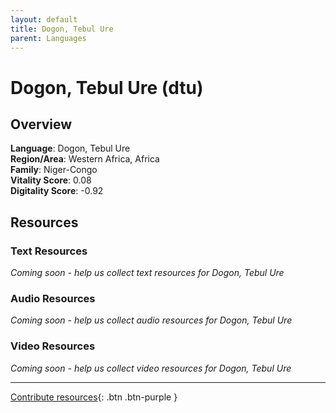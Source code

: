 ```yaml
---
layout: default
title: Dogon, Tebul Ure
parent: Languages
---
```


# Dogon, Tebul Ure (dtu)

## Overview

**Language**: Dogon, Tebul Ure  
**Region/Area**: Western Africa, Africa  
**Family**: Niger-Congo  
**Vitality Score**: 0.08  
**Digitality Score**: -0.92  

## Resources

### Text Resources
*Coming soon - help us collect text resources for Dogon, Tebul Ure*

### Audio Resources
*Coming soon - help us collect audio resources for Dogon, Tebul Ure*

### Video Resources
*Coming soon - help us collect video resources for Dogon, Tebul Ure*

---

[Contribute resources](https://fairtrain.github.io/){: .btn .btn-purple }
